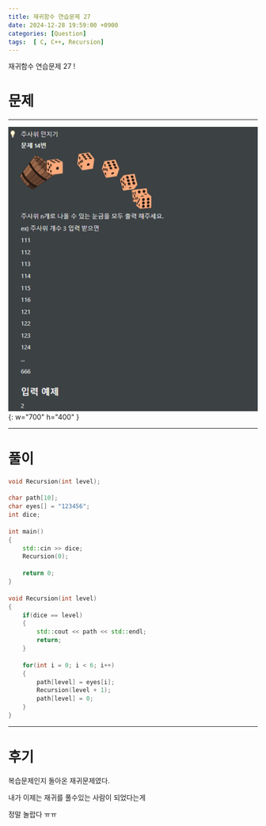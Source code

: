 ```yaml
---
title: 재귀함수 연습문제 27
date: 2024-12-28 19:59:00 +0900
categories: [Question]  
tags:  [ C, C++, Recursion]
---
```


재귀함수 연습문제 27 !

# 문제   
---------------------------------------

![Desktop View](/assets/img/Recursion27.png){: w="700" h="400" }

---------------------------------------

# 풀이

```c++
void Recursion(int level);

char path[10];
char eyes[] = "123456";
int dice;

int main()
{
    std::cin >> dice;
    Recursion(0);

    return 0;
}

void Recursion(int level)
{
    if(dice == level)
    {
        std::cout << path << std::endl;
        return;
    }

    for(int i = 0; i < 6; i++)
    {
        path[level] = eyes[i];
        Recursion(level + 1);
        path[level] = 0;
    }
}

```
---------------------------------------

# 후기

복습문제인지 돌아온 재귀문제였다. 

내가 이제는 재귀를 풀수있는 사람이 되었다는게

정말 놀랍다 ㅠㅠ
